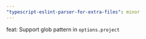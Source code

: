 ```yaml
---
"typescript-eslint-parser-for-extra-files": minor
---
```


feat: Support glob pattern in `options.project`
